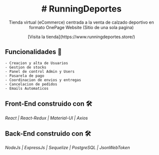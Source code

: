 <h1 align="center"># RunningDeportes </h1>

<p align="center"> Tienda virtual (eCommerce) centrada a la venta de calzado deportivo en formato OnePage Website (Sitio de una sola pagina) <p align="center">

<p align="center"> [Visita la tienda](https://www.runningdeportes.store/)<p align="center">

## Funcionalidades 🚀

```
- Creacion y alta de Usuarios
- Gestion de stocks
- Panel de control Admin y Users
- Pasarela de pago
- Coordinacion de envios y entregas
- Cancelacion de pedidos
- Emails Automaticos
```

## Front-End construido con 🛠️

_React | React-Redux | Material-UI | Axios_

## Back-End construido con 🛠️

_NodeJs | ExpressJs | Sequelize | PostgreSQL | JsonWebToken_
